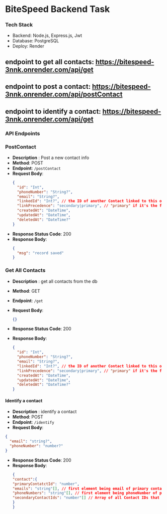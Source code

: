 # BiteSpeed Backend Task

### Tech Stack

- Backend: Node.js, Express.js, Jwt
- Database: PostgreSQL
- Deploy: Render



## endpoint to get all contacts:   https://bitespeed-3nnk.onrender.com/api/get

## endpoint to post a contact:   https://bitespeed-3nnk.onrender.com/api/postContact

## endpoint to identify a contact:  https://bitespeed-3nnk.onrender.com/api/get

### API Endpoints

### PostContact

- **Description** : Post a new contact info
- **Method**: POST
- **Endpoint**: `/postContact`
- **Request Body**:
  ```json
  {
    "id": "Int",
    "phoneNumber": "String?",
    "email": "String?",
    "linkedId": "Int?", // the ID of another Contact linked to this one
    "linkPrecedence": "secondary|primary", // "primary" if it's the first Contact in th
    "createdAt": "DateTime",
    "updatedAt": "DateTime",
    "deletedAt": "DateTime?"
  }
  ```
- **Response Status Code**: 200
- **Response Body**:
  ```json
  {
    "msg": "record saved"
  }
  ```

### Get All Contacts

- **Description** : get all contacts from the db
- **Method**: GET
- **Endpoint**: `/get`
- **Request Body**:

  ```json
  {}
  ```

- **Response Status Code**: 200
- **Response Body**:
  ```json
  {
    "id": "Int",
    "phoneNumber": "String?",
    "email": "String?",
    "linkedId": "Int?", // the ID of another Contact linked to this one
    "linkPrecedence": "secondary|primary", // "primary" if it's the first Contact in th
    "createdAt": "DateTime",
    "updatedAt": "DateTime",
    "deletedAt": "DateTime?"
  }
  ```

#### Identify a contact

- **Description** : identify a contact
- **Method**: POST
- **Endpoint**: `/identify`
- **Request Body**:

```json
{
  "email": "string?",
  "phoneNumber": "number?"
}
```

- **Response Status Code**: 200
- **Response Body**:
  ```json
  {
  "contact":{
  "primaryContatctId": "number",
  "emails": "string"[], // first element being email of primary contact
  "phoneNumbers": "string"[], // first element being phoneNumber of primary contact
  "secondaryContactIds": "number"[] // Array of all Contact IDs that are "secondary"
  }
  }
  ```

